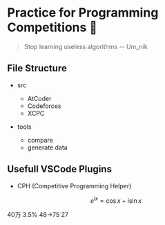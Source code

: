 # Practice for Programming Competitions 🤗

> Stop learning useless algorithms -- Um_nik

## File Structure

- src
  - AtCoder
  - Codeforces
  - XCPC

- tools
  - compare
  - generate data

## Usefull VSCode Plugins

- CPH (Competitive Programming Helper)

$$
e^{ix} =  \cos{x} + i \sin{x}
$$

40万 3.5% 48->75 27